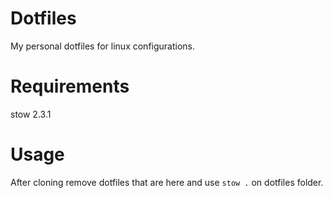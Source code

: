 # Dotfiles
My personal dotfiles for linux configurations.
# Requirements
stow 2.3.1
# Usage
After cloning remove dotfiles that are here and use `stow .` on dotfiles folder.
